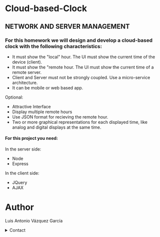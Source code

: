 # Cloud-based-Clock

<h2> NETWORK AND SERVER MANAGEMENT </h2>


<h3> For this homework we will design and develop a cloud-based clock with the following characteristics: </h3>
<ul>
  <li>It must show the "local" hour. The UI must show the current time of the device (client). </li>
  <li>It must show the "remote hour. The UI must show the current time of a remote server. </li>
  <li>Client and Server must not be strongly coupled. Use a micro-service architecture. </li>
  <li>It can be mobile or web based app. </li>
</ul>
<p> Optional: </p>
<ul>
  <li>Attractive Interface</li>
  <li>Display multiple remote hours</li>
  <li>Use JSON format for recieving the remote hour.</li>
  <li>Two or more graphical representations for each displayed time, like analog and digital displays at the same time.</li>
</ul>


<h4> For this project you need: </h4>
<p>In the server side: </p>
<ul>
  <li>Node</li>
  <li>Express</li>
</ul>
<p>In the client side: </p>
<ul>
  <li>JQuery</li>
  <li>AJAX</li>
</ul>

# Author

Luis Antonio Vázquez García
<details>
    <summary> Contact </summary> 
    <a href="mailto:luis.vazquezga@udlap.mx" target="_top">luis.vazquezga@udlap.mx</a></br>
    <p>Twitter: <a href="http://www.twitter.com/tonyvazgar">@tonyvazgar</a></p>
    <p>Instagram: <a href="http://www.instagram.com/tonyvazgar">@tonyvazgar</a></p></br>
</details>

